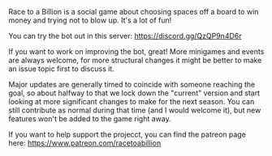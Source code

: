 Race to a Billion is a social game about choosing spaces off a board to win money and trying not to blow up. It's a lot of fun!

You can try the bot out in this server: https://discord.gg/QzQP9n4D6r

If you want to work on improving the bot, great! More minigames and events are always welcome, for more structural changes it might be better to make an issue topic first to discuss it.

Major updates are generally timed to coincide with someone reaching the goal, so about halfway to that we lock down the "current" version and start looking at more significant changes to make for the next season. You can still contribute as normal during that time (and I would welcome it), but new features won't be added to the game right away.

If you want to help support the projecct, you can find the patreon page here: https://www.patreon.com/racetoabillion
